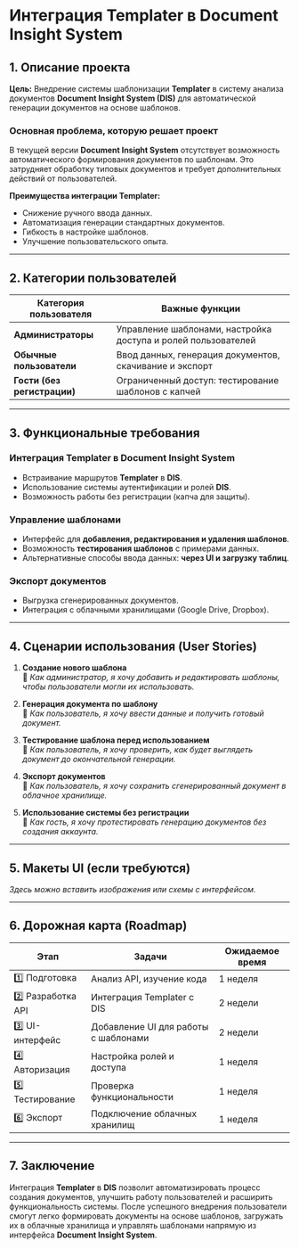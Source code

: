 # Интеграция Templater в Document Insight System

## 1. Описание проекта
**Цель:** Внедрение системы шаблонизации **Templater** в систему анализа документов **Document Insight System (DIS)** для автоматической генерации документов на основе шаблонов.

### **Основная проблема, которую решает проект**
В текущей версии **Document Insight System** отсутствует возможность автоматического формирования документов по шаблонам. Это затрудняет обработку типовых документов и требует дополнительных действий от пользователей.

**Преимущества интеграции Templater:**
- Снижение ручного ввода данных.
- Автоматизация генерации стандартных документов.
- Гибкость в настройке шаблонов.
- Улучшение пользовательского опыта.

---

## 2. Категории пользователей

| Категория пользователя | Важные функции |
|----------------------|-----------------------------------------------------------|
| **Администраторы**  | Управление шаблонами, настройка доступа и ролей пользователей |
| **Обычные пользователи** | Ввод данных, генерация документов, скачивание и экспорт  |
| **Гости (без регистрации)** | Ограниченный доступ: тестирование шаблонов с капчей |

---

## 3. Функциональные требования

### **Интеграция Templater в Document Insight System**
- Встраивание маршрутов **Templater** в **DIS**.
- Использование системы аутентификации и ролей **DIS**.
- Возможность работы без регистрации (капча для защиты).

### **Управление шаблонами**
- Интерфейс для **добавления, редактирования и удаления шаблонов**.
- Возможность **тестирования шаблонов** с примерами данных.
- Альтернативные способы ввода данных: **через UI и загрузку таблиц**.

### **Экспорт документов**
- Выгрузка сгенерированных документов.
- Интеграция с облачными хранилищами (Google Drive, Dropbox).

---

## 4. Сценарии использования (User Stories)

1. **Создание нового шаблона**  
   🎯 _Как администратор, я хочу добавить и редактировать шаблоны, чтобы пользователи могли их использовать._

2. **Генерация документа по шаблону**  
   🎯 _Как пользователь, я хочу ввести данные и получить готовый документ._

3. **Тестирование шаблона перед использованием**  
   🎯 _Как пользователь, я хочу проверить, как будет выглядеть документ до окончательной генерации._

4. **Экспорт документов**  
   🎯 _Как пользователь, я хочу сохранить сгенерированный документ в облачное хранилище._

5. **Использование системы без регистрации**  
   🎯 _Как гость, я хочу протестировать генерацию документов без создания аккаунта._

---

## 5. Макеты UI (если требуются)
*Здесь можно вставить изображения или схемы с интерфейсом.*

---

## 6. Дорожная карта (Roadmap)

| Этап | Задачи | Ожидаемое время |
|------|-----------------------------|----------------|
| 1️⃣ Подготовка | Анализ API, изучение кода | 1 неделя |
| 2️⃣ Разработка API | Интеграция Templater с DIS | 2 недели |
| 3️⃣ UI-интерфейс | Добавление UI для работы с шаблонами | 2 недели |
| 4️⃣ Авторизация | Настройка ролей и доступа | 1 неделя |
| 5️⃣ Тестирование | Проверка функциональности | 1 неделя |
| 6️⃣ Экспорт | Подключение облачных хранилищ | 1 неделя |

---

## 7. Заключение

Интеграция **Templater** в **DIS** позволит автоматизировать процесс создания документов, улучшить работу пользователей и расширить функциональность системы. После успешного внедрения пользователи смогут легко формировать документы на основе шаблонов, загружать их в облачные хранилища и управлять шаблонами напрямую из интерфейса **Document Insight System**.
